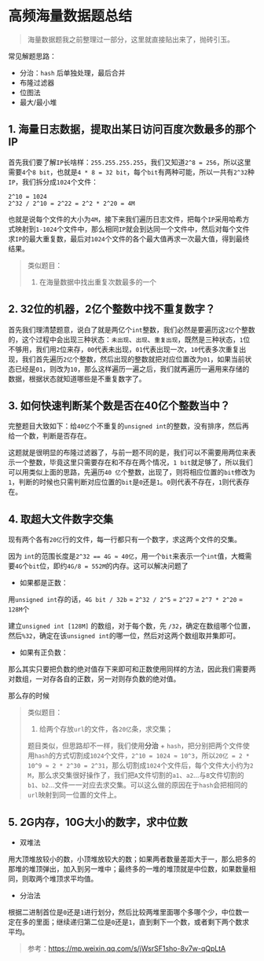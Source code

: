 # 高频海量数据题总结

> 海量数据题我之前整理过一部分，这里就直接贴出来了，抛砖引玉。

常见解题思路：
- 分治：`hash` 后单独处理，最后合并
- 布隆过滤器
- 位图法
- 最大/最小堆

## 1. 海量日志数据，提取出某日访问百度次数最多的那个IP

首先我们要了解`IP`长啥样：`255.255.255.255`，我们又知道`2^8 = 256`，所以这里需要`4`个`8 bit`，也就是`4 * 8 = 32 bit`，每个`bit`有两种可能，所以一共有`2^32`种`IP`，我们拆分成`1024`个文件：

```
2^10 = 1024
2^32 / 2^10 = 2^22 = 2^2 * 2^20 = 4M
```

也就是说每个文件的大小为`4M`，接下来我们遍历日志文件，把每个`IP`采用哈希方式映射到`1-1024`个文件中，那么相同`IP`就会到达同一个文件中，然后对每个文件求`IP`的最大重复数，最后对`1024`个文件的各个最大值再求一次最大值，得到最终结果。

> 类似题目：
>
> 1. 在海量数据中找出重复次数最多的一个



## 2. 32位的机器，2亿个整数中找不重复数字？

首先我们理清楚题意，说白了就是两亿个`int`整数，我们必然是要遍历这`2亿`个整数的，这个过程中会出现三种状态：`未出现`、`出现`、`重复出现`，既然是三种状态，`1`位不够用，我们用`2`位来存，`00`代表未出现，`01`代表出现一次，`10`代表多次重复出现，我们首先遍历`2亿`个整数，然后出现的整数就把对应位置改为`01`，如果当前状态已经是`01`，则改为`10`，那么这样遍历一遍之后，我们就再遍历一遍用来存储的数据，根据状态就知道哪些是不重复数字了。

## 3. 如何快速判断某个数是否在40亿个整数当中？

完整题目大致如下：给`40亿`个不重复的`unsigned int`的整数，没有排序，然后再给一个数，判断是否存在。

这题就是很明显的布隆过滤器了，与前一题不同的是，我们可以不需要用两位来表示一个整数，毕竟这里只需要存在和不存在两个情况，`1 bit`就足够了，所以我们可以用类似上面的思路，先遍历`40 亿`个整数，出现了，则将相应位置的`bit`修改为`1`，判断的时候也只需判断对应位置的`bit`是`0`还是`1`。`0`则代表不存在，`1`则代表存在。



## 4. 取超大文件数字交集

现有两个各有`20亿`行的文件，每一行都只有一个数字，求这两个文件的交集。

因为 `int`的范围长度是`2^32 == 4G ≈ 40亿`，用一个`bit`来表示一个`int`值，大概需要`4G`个`bit`位，即约`4G/8 = 552M`的内存。这可以解决问题了

- 如果都是正数：

用`unsigned int`存的话，`4G bit / 32b` = `2^32 / 2^5` = `2^27` = `2^7 * 2^20` = `128M`个

建立`unsigned int [128M]` 的数组，对于每个数，先 `/32`，确定在数组哪个位置，然后`%32`，确定在该`unsigned int`的哪一位，然后对这两个数组取并集即可。

- 如果有正负数：

那么其实只要把负数的绝对值存下来即可和正数使用同样的方法，因此我们需要两对数组，一对存各自的正数，另一对则存负数的绝对值。

那么存的时候

> 类似题目：
>
> 1. 给两个存放`url`的文件，各`20亿`条，求交集；
>
> 题目类似，但思路却不一样，我们使用**分治** + `hash`，把分别把两个文件使用`hash`的方式切割成`1024`个文件，`2^10 = 1024 ≈ 10^3`，所以`20亿 = 2 * 10^9 ≈ 2 * 2^30 = 2^31`，那么切割成`1024`个文件后，每个文件大小约为`2 M`，那么求交集很好操作了，我们把`A`文件切割的`a1`、`a2`...与`B`文件切割的`b1`、`b2`...文件一一对应去求交集。可以这么做的原因在于`hash`会把相同的`url`映射到同一位置的文件上。



## 5. 2G内存，10G大小的数字，求中位数

- 双堆法

用大顶堆放较小的数，小顶堆放较大的数；如果两者数量差距大于一，那么把多的那堆的堆顶弹出，加入到另一堆中；最终多的一堆的堆顶就是中位数，如果数量相同，则取两个堆顶求平均值。

- 分治法

根据二进制首位是`0`还是`1`进行划分，然后比较两堆里面哪个多哪个少，中位数一定在多的里面；继续递归第二位是`0`还是`1`，直到剩下一个数，或者剩下两个数求平均。



> 参考：https://mp.weixin.qq.com/s/jWsrSF1sho-8v7w-qQpLtA



